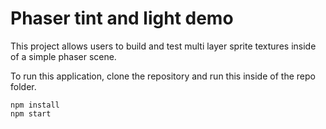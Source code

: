 # Phaser tint and light demo
This project allows users to build and test multi layer sprite textures inside of a simple phaser scene.

To run this application, clone the repository and run this inside of the repo folder.
```
npm install
npm start
```